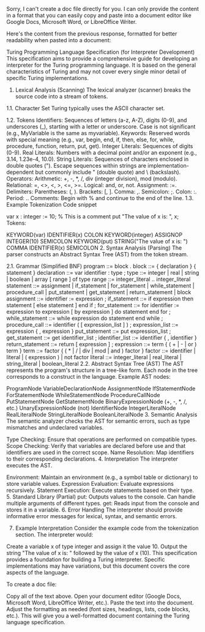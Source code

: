 Sorry, I can't create a doc file directly for you. I can only provide the content in a format that you can easily copy and paste into a document editor like Google Docs, Microsoft Word, or LibreOffice Writer.

Here's the content from the previous response, formatted for better readability when pasted into a document:

Turing Programming Language Specification (for Interpreter Development)
This specification aims to provide a comprehensive guide for developing an interpreter for the Turing programming language. It is based on the general characteristics of Turing and may not cover every single minor detail of specific Turing implementations.

1. Lexical Analysis (Scanning)
The lexical analyzer (scanner) breaks the source code into a stream of tokens.

1.1. Character Set
Turing typically uses the ASCII character set.

1.2. Tokens
Identifiers: Sequences of letters (a-z, A-Z), digits (0-9), and underscores (_), starting with a letter or underscore. Case is not significant (e.g., MyVariable is the same as myvariable).
Keywords: Reserved words with special meaning (e.g., var, begin, end, if, then, else, for, while, procedure, function, return, put, get).
Integer Literals: Sequences of digits (0-9).
Real Literals: Numbers with a decimal point and/or an exponent (e.g., 3.14, 1.23e-4, 10.0).
String Literals: Sequences of characters enclosed in double quotes ("). Escape sequences within strings are implementation-dependent but commonly include \" (double quote) and \\ (backslash).
Operators:
Arithmetic: +, -, *, /, div (integer division), mod (modulo).
Relational: =, <>, <, >, <=, >=.
Logical: and, or, not.
Assignment: :=.
Delimiters:
Parentheses: (, ).
Brackets: [, ].
Comma: ,.
Semicolon: ;.
Colon: :.
Period: ..
Comments: Begin with % and continue to the end of the line.
1.3. Example Tokenization
Code snippet

var x : integer := 10; % This is a comment
put "The value of x is: ", x;
Tokens:

KEYWORD(var) IDENTIFIER(x) COLON KEYWORD(integer) ASSIGNOP INTEGER(10) SEMICOLON
KEYWORD(put) STRING("The value of x is: ") COMMA IDENTIFIER(x) SEMICOLON
2. Syntax Analysis (Parsing)
The parser constructs an Abstract Syntax Tree (AST) from the token stream.

2.1. Grammar (Simplified BNF)
program ::= block .
block ::= { declaration } { statement }
declaration ::= var identifier : type ;
type ::= integer | real | string | boolean | array [ range ] of type
range ::= integer_literal .. integer_literal
statement ::= assignment | if_statement | for_statement | while_statement | procedure_call | put_statement | get_statement | return_statement | block
assignment ::= identifier := expression ;
if_statement ::= if expression then statement [ else statement ] end if ;
for_statement ::= for identifier := expression to expression [ by expression ] do statement end for ;
while_statement ::= while expression do statement end while ;
procedure_call ::= identifier ( [ expression_list ] ) ;
expression_list ::= expression { , expression }
put_statement ::= put expression_list ;
get_statement ::= get identifier_list ;
identifier_list ::= identifier { , identifier }
return_statement ::= return [ expression ] ;
expression ::= term { ( + | - | or ) term }
term ::= factor { ( * | / | div | mod | and ) factor }
factor ::= identifier | literal | ( expression ) | not factor
literal ::= integer_literal | real_literal | string_literal | boolean_literal
2.2. Abstract Syntax Tree (AST)
The AST represents the program's structure in a tree-like form. Each node in the tree corresponds to a construct in the language. Example AST nodes:

ProgramNode
VariableDeclarationNode
AssignmentNode
IfStatementNode
ForStatementNode
WhileStatementNode
ProcedureCallNode
PutStatementNode
GetStatementNode
BinaryExpressionNode (+, -, *, /, etc.)
UnaryExpressionNode (not)
IdentifierNode
IntegerLiteralNode
RealLiteralNode
StringLiteralNode
BooleanLiteralNode
3. Semantic Analysis
The semantic analyzer checks the AST for semantic errors, such as type mismatches and undeclared variables.

Type Checking: Ensure that operations are performed on compatible types.
Scope Checking: Verify that variables are declared before use and that identifiers are used in the correct scope.
Name Resolution: Map identifiers to their corresponding declarations.
4. Interpretation
The interpreter executes the AST.

Environment: Maintain an environment (e.g., a symbol table or dictionary) to store variable values.
Expression Evaluation: Evaluate expressions recursively.
Statement Execution: Execute statements based on their type.
5. Standard Library (Partial)
put: Outputs values to the console. Can handle multiple arguments of different types.
get: Reads input from the console and stores it in a variable.
6. Error Handling
The interpreter should provide informative error messages for lexical, syntax, and semantic errors.

7. Example Interpretation
Consider the example code from the tokenization section. The interpreter would:

Create a variable x of type integer and assign it the value 10.
Output the string "The value of x is: " followed by the value of x (10).
This specification provides a foundation for building a Turing interpreter. Specific implementations may have variations, but this document covers the core aspects of the language.

To create a doc file:

Copy all of the text above.
Open your document editor (Google Docs, Microsoft Word, LibreOffice Writer, etc.).
Paste the text into the document.
Adjust the formatting as needed (font sizes, headings, lists, code blocks, etc.).
This will give you a well-formatted document containing the Turing language specification.